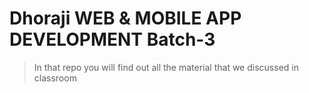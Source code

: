 # Dhoraji WEB & MOBILE APP DEVELOPMENT Batch-3

> In that repo you will find out all the material that we discussed in classroom